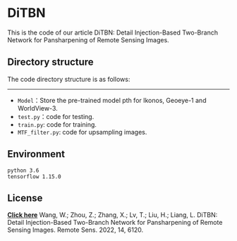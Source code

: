 # DiTBN
This is the code of our article DiTBN: Detail Injection-Based Two-Branch Network for Pansharpening of Remote Sensing Images.

## Directory structure

The code directory structure is as follows:

------
- `Model`：Store the pre-trained model pth for Ikonos, Geoeye-1 and WorldView-3.
- `test.py`：code for testing.
- `train.py`: code for training.
- `MTF_filter.py`: code for upsampling images.

## Environment

```
python 3.6
tensorflow 1.15.0
```
## License
[**Click here**]([url](https://www.mdpi.com/2072-4292/14/23/6120))
Wang, W.; Zhou, Z.; Zhang, X.; Lv, T.; Liu, H.; Liang, L. DiTBN: Detail Injection-Based Two-Branch Network for Pansharpening of Remote Sensing Images. Remote Sens. 2022, 14, 6120.
